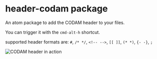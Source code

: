 # header-codam package

An atom package to add the CODAM header to your files.

You can trigger it with the `cmd-alt-h` shortcut.

supported header formats are:
`#`, `/* */`, `<!-- -->`, `[[ ]]`, `(* *)`, `{- -}`, `;`

![CODAM header in action](https://imgur.com/X49mGIB)

